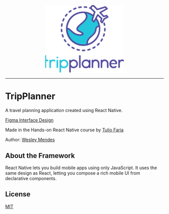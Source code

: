 <p align="center">
   <a href="https://github.com/WesGtoX/tripplanner">
     <img src="assets/logo-tripplanner.png" alt="TripPlanner" title="TripPlanner" width="250px">
   </a>
</p>

-----------------

# TripPlanner

A travel planning application created using React Native.

[Figma Interface Design](https://www.figma.com/file/MXx0yilh135oAVKbN16yfE3I/TripPlanner)

Made in the Hands-on React Native course by [Tulio Faria](https://github.com/tuliofaria)

Author: [Wesley Mendes](https://github.com/WesGtoX)

## About the Framework ##

React Native lets you build mobile apps using only JavaScript. It uses the same design as React, letting you compose a rich mobile UI from declarative components.

## License ##

[MIT](LICENSE)
